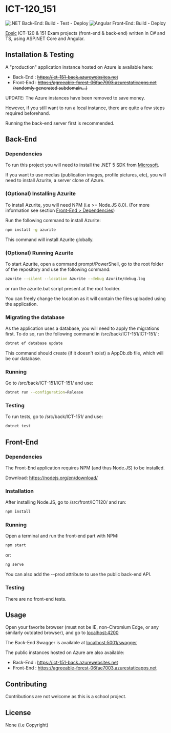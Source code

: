# ICT-120_151
![.NET Back-End: Build - Test - Deploy](https://github.com/laurentksh/ICT-120_151/workflows/.NET%20Back-End:%20Build%20-%20Test%20-%20Deploy/badge.svg)
![Angular Front-End: Build - Deploy](https://github.com/laurentksh/ICT-120_151/workflows/Angular%20Front-End:%20Build%20-%20Deploy/badge.svg)

[Epsic](https://www.epsic.ch/) ICT-120 &amp; 151 Exam projects (front-end &amp; back-end) written in C# and TS, using ASP.NET Core and Angular.


## Installation & Testing
A "production" application instance hosted on Azure is available here:

- Back-End  : ~~https://ict-151-back.azurewebsites.net~~
- Front-End : ~~https://agreeable-forest-06fae7003.azurestaticapps.net (randomly generated subdomain...)~~

UPDATE: The Azure instances have been removed to save money.

However, if you still want to run a local instance, there are quite a few steps required beforehand.

Running the back-end server first is recommended.

## Back-End

### Dependencies
To run this project you will need to install the .NET 5 SDK from [Microsoft](https://dotnet.microsoft.com/download).

If you want to use medias (publication images, profile pictures, etc), you will need to install Azurite, a server clone of Azure.

### (Optional) Installing Azurite
To install Azurite, you will need NPM (i.e >= Node.JS 8.0). (For more information see section [Front-End > Dependencies](#front-dependencies))

Run the following command to install Azurite:

```bash
npm install -g azurite
```

This command will install Azurite globally.

### (Optional) Running Azurite

To start Azurite, open a command prompt/PowerShell, go to the root folder of the repository and use the following command:

```bash
azurite --silent --location Azurite --debug Azurite/debug.log
```

or run the azurite.bat script present at the root foolder.

You can freely change the location as it will contain the files uploaded using the application.

### Migrating the database
As the application uses a database, you will need to apply the migrations first.
To do so, run the following command in /src/back/ICT-151/ICT-151/ :

```bash
dotnet ef database update
```

This command should create (if it doesn't exist) a AppDb.db file, which will be our database.

### Running
Go to /src/back/ICT-151/ICT-151/ and use:

```bash
dotnet run --configuration=Release
```

### Testing
To run tests, go to /src/back/ICT-151/ and use:

```bash
dotnet test
```


## Front-End

### Dependencies
The Front-End application requires NPM (and thus Node.JS) to be installed.

Download: https://nodejs.org/en/download/

### Installation
After installing Node.JS, go to /src/front/ICT120/ and run:

```bash
npm install
```

### Running
Open a terminal and run the front-end part with NPM:

```bash
npm start
```

or:

```bash
ng serve
```

You can also add the --prod attribute to use the public back-end API.

### Testing
There are no front-end tests.


## Usage
Open your favorite browser (must not be IE, non-Chromium Edge, or any similarly outdated browser),
and go to [localhost:4200](http://localhost:4200/)

The Back-End Swagger is available at [localhost:5001/swagger](https://localhost:5001/swagger/index.html)

The public instances hosted on Azure are also available:

- Back-End  : https://ict-151-back.azurewebsites.net
- Front-End : https://agreeable-forest-06fae7003.azurestaticapps.net

## Contributing
Contributions are not welcome as this is a school project.

## License
None (i.e Copyright)
